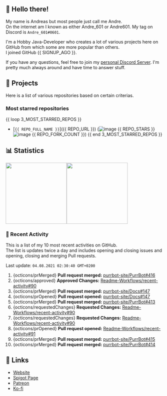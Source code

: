 <!-- Links -->
[purr]: https://purrbot.site
[discord]: https://discord.gg/6dazXp6
[website]: https://andre601.ch
[spigot]: https://www.spigotmc.org/resources/authors/56829/
[patreon]: https://patreon.com/andre_601
[ko-fi]: https://ko-fi.com/andre_601

## 👋 Hello there!
My name is Andreas but most people just call me Andre.  
On the internet am I known as either Andre_601 or Andre601. My tag on Discord is `Andre_601#0601`.

I'm a Hobby Java-Developer who creates a lot of various projects here on GitHub from which some are more popular than others.  
I joined GitHub {{ SIGNUP_AGO }}.

If you have any questions, feel free to join my [personal Discord Server][discord]. I'm pretty much always around and have time to answer stuff.

## 📁 Projects
Here is a list of various repositories based on certain criterias.

### Most starred repositories

{{ loop 3_MOST_STARRED_REPOS }}
- [`{{ REPO_FULL_NAME }}`]({{ REPO_URL }}) (![image](https://cdn.jsdelivr.net/gh/Readme-Workflows/Readme-Icons@main/icons/octicons/StarredRepository.svg) {{ REPO_STARS }} ![image](https://cdn.jsdelivr.net/gh/Readme-Workflows/Readme-Icons@main/icons/octicons/ForkedRepository.svg) {{ REPO_FORK_COUNT }})
{{ end 3_MOST_STARRED_REPOS }}

## 📊 Statistics
<img height="195px" src="https://github-readme-stats.vercel.app/api?username=Andre601&show_icons=true&hide_rank=true&title_color=3498db&bg_color=ffffff00&text_color=718096&disable_animations=true"><img height="195px" src="https://github-readme-stats.vercel.app/api/top-langs?username=Andre601&layout=compact&title_color=3498db&bg_color=ffffff00&text_color=718096">

### 📜 Recent Activity
This is a list of my 10 most recent activities on GitHub.  
The list is updates twice a day and includes opening and closing issues and opening, closing and merging Pull requests.

<!--RECENT_ACTIVITY:last_update-->
Last update: `04.08.2021 02:30:40 GMT+0200`
<!--RECENT_ACTIVITY:last_update_end-->
<!--RECENT_ACTIVITY:start-->
1. {octicons/prMerged} **Pull request merged:** [purrbot-site/PurrBot#416](https://github.com/purrbot-site/PurrBot/pull/416)
2. {octicons/approved} **Approved Changes:** [Readme-Workflows/recent-activity#90](https://github.com/Readme-Workflows/recent-activity/pull/90#pullrequestreview-721047846)
3. {octicons/prMerged} **Pull request merged:** [purrbot-site/Docs#147](https://github.com/purrbot-site/Docs/pull/147)
4. {octicons/prOpened} **Pull request opened:** [purrbot-site/Docs#147](https://github.com/purrbot-site/Docs/pull/147)
5. {octicons/prMerged} **Pull request merged:** [purrbot-site/PurrBot#413](https://github.com/purrbot-site/PurrBot/pull/413)
6. {octicons/requestedChanges} **Requested Changes:** [Readme-Workflows/recent-activity#90](https://github.com/Readme-Workflows/recent-activity/pull/90#pullrequestreview-720249492)
7. {octicons/requestedChanges} **Requested Changes:** [Readme-Workflows/recent-activity#90](https://github.com/Readme-Workflows/recent-activity/pull/90#pullrequestreview-720249492)
8. {octicons/prOpened} **Pull request opened:** [Readme-Workflows/recent-activity#91](https://github.com/Readme-Workflows/recent-activity/pull/91)
9. {octicons/prMerged} **Pull request merged:** [purrbot-site/PurrBot#415](https://github.com/purrbot-site/PurrBot/pull/415)
10. {octicons/prMerged} **Pull request merged:** [purrbot-site/PurrBot#414](https://github.com/purrbot-site/PurrBot/pull/414)
<!--RECENT_ACTIVITY:end-->

## 🔗 Links
- [Website]
- [Spigot Page][spigot]
- [Patreon]
- [Ko-fi]
